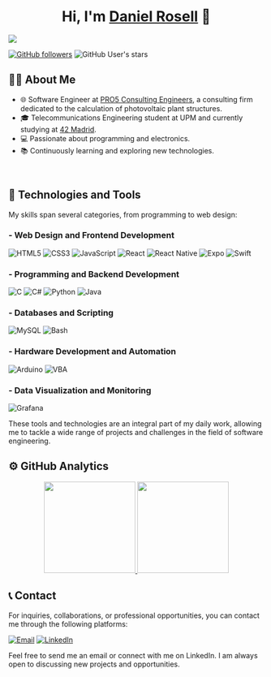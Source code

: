 <div align="center">
  <h1 align="center">Hi, I'm <a href="https://github.com/drosell271">Daniel Rosell</a> 👋</h1>
</div>
<img src="http://drive.google.com/uc?export=view&id=1c3F8G5wi5u3LL0cGIg6lGQGqEur_AvFF">

[![GitHub followers](https://img.shields.io/github/followers/drosell271?style=for-the-badge&logo=github)](https://github.com/drosell271)
![GitHub User's stars](https://img.shields.io/github/stars/drosell271?style=for-the-badge)

## 🙋🏻 About Me

- 🌐 Software Engineer at [PRO5 Consulting Engineers](https://pro5engineers.com/), a consulting firm dedicated to the calculation of photovoltaic plant structures.
- 🎓 Telecommunications Engineering student at UPM and currently studying at [42 Madrid](https://www.42madrid.com/).
- 💻 Passionate about programming and electronics.
- 📚 Continuously learning and exploring new technologies.
<br>

## 🧰 Technologies and Tools

My skills span several categories, from programming to web design:

### - Web Design and Frontend Development
![HTML5](https://img.shields.io/badge/HTML5-E34F26?style=for-the-badge&logo=html5&logoColor=white)
![CSS3](https://img.shields.io/badge/CSS3-1572B6?style=for-the-badge&logo=css3&logoColor=white)
![JavaScript](https://img.shields.io/badge/JavaScript-F7DF1E?style=for-the-badge&logo=javascript&logoColor=black)
![React](https://img.shields.io/badge/React-61DAFB?style=for-the-badge&logo=react&logoColor=black)
![React Native](https://img.shields.io/badge/React_Native-61DAFB?style=for-the-badge&logo=react&logoColor=black)
![Expo](https://img.shields.io/badge/Expo-1B1F23?style=for-the-badge&logo=expo&logoColor=white)
![Swift](https://img.shields.io/badge/Swift-FA7343?style=for-the-badge&logo=swift&logoColor=white)


### - Programming and Backend Development
![C](https://img.shields.io/badge/C-00599C?style=for-the-badge&logo=c&logoColor=white)
![C#](https://img.shields.io/badge/C%23-239120?style=for-the-badge&logo=c-sharp&logoColor=white)
![Python](https://img.shields.io/badge/Python-3776AB?style=for-the-badge&logo=python&logoColor=white)
![Java](https://img.shields.io/badge/Java-ED8B00?style=for-the-badge&logo=java&logoColor=white)

### - Databases and Scripting
![MySQL](https://img.shields.io/badge/MySQL-4479A1?style=for-the-badge&logo=mysql&logoColor=white)
![Bash](https://img.shields.io/badge/Bash-4EAA25?style=for-the-badge&logo=gnu-bash&logoColor=white)

### - Hardware Development and Automation
![Arduino](https://img.shields.io/badge/Arduino-00979D?style=for-the-badge&logo=arduino&logoColor=white)
![VBA](https://img.shields.io/badge/VBA-217346?style=for-the-badge&logo=microsoft-excel&logoColor=white)

### - Data Visualization and Monitoring
![Grafana](https://img.shields.io/badge/Grafana-F46800?style=for-the-badge&logo=grafana&logoColor=white)

These tools and technologies are an integral part of my daily work, allowing me to tackle a wide range of projects and challenges in the field of software engineering.


## ⚙️ GitHub Analytics

<p align="center">
<a href="https://github.com/drosell271">
  <img height="180em" src="https://github-readme-stats-eight-theta.vercel.app/api?username=drosell271&show_icons=true&theme=algolia&include_all_commits=true&count_private=true"/>
  <img height="180em" src="https://github-readme-stats-eight-theta.vercel.app/api/top-langs/?username=drosell271&layout=compact&langs_count=8&theme=algolia"/>
</a>
</p>

## 📞 Contact

For inquiries, collaborations, or professional opportunities, you can contact me through the following platforms:

[![Email](https://img.shields.io/badge/Email-drmoreno271%40gmail.com-blue?style=for-the-badge&logo=gmail)](mailto:drmoreno271@gmail.com)
[![LinkedIn](https://img.shields.io/badge/LinkedIn-Daniel_Rosell-blue?style=for-the-badge&logo=linkedin)](https://www.linkedin.com/in/danielrosell/)

Feel free to send me an email or connect with me on LinkedIn. I am always open to discussing new projects and opportunities.
